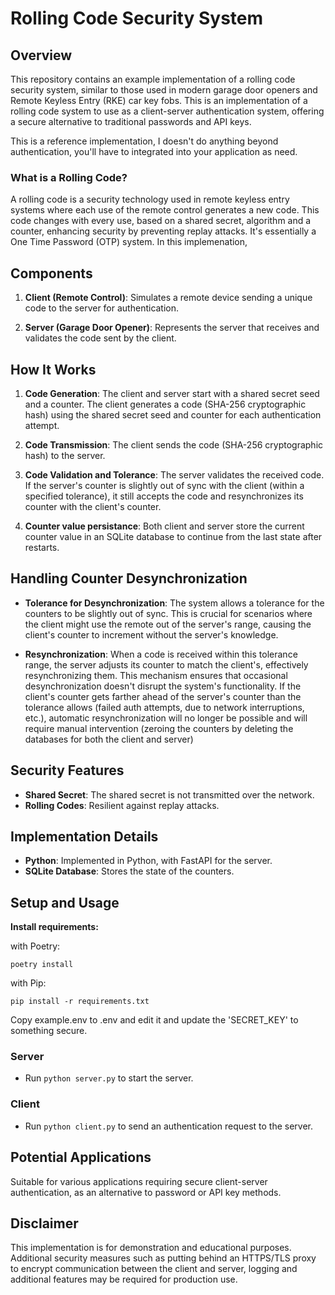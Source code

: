 # Rolling Code Security System

## Overview
This repository contains an example implementation of a rolling code security system, similar to those used in modern garage door openers and Remote Keyless Entry (RKE) car key fobs. This is an implementation of a rolling code system to use as a client-server authentication system, offering a secure alternative to traditional passwords and API keys.

This is a reference implementation, I doesn't do anything beyond authentication, you'll have to integrated into your application as need.


### What is a Rolling Code?
A rolling code is a security technology used in remote keyless entry systems where each use of the remote control generates a new code. This code changes with every use, based on a shared secret, algorithm and a counter, enhancing security by preventing replay attacks. It's essentially a One Time Password (OTP) system. In this implemenation, 

## Components
1. **Client (Remote Control)**: Simulates a remote device sending a unique code to the server for authentication.

2. **Server (Garage Door Opener)**: Represents the server that receives and validates the code sent by the client.

## How It Works
1. **Code Generation**: The client and server start with a shared secret seed and a counter. The client generates a code (SHA-256 cryptographic hash) using the shared secret seed and counter for each authentication attempt.

2. **Code Transmission**: The client sends the code (SHA-256 cryptographic hash) to the server.

3. **Code Validation and Tolerance**: The server validates the received code. If the server's counter is slightly out of sync with the client (within a specified tolerance), it still accepts the code and resynchronizes its counter with the client's counter.

4. **Counter value persistance**: Both client and server store the current counter value in an SQLite database to continue from the last state after restarts.

## Handling Counter Desynchronization
- **Tolerance for Desynchronization**: The system allows a tolerance for the counters to be slightly out of sync. This is crucial for scenarios where the client might use the remote out of the server's range, causing the client's counter to increment without the server's knowledge.

- **Resynchronization**: When a code is received within this tolerance range, the server adjusts its counter to match the client's, effectively resynchronizing them. This mechanism ensures that occasional desynchronization doesn't disrupt the system's functionality. If the client's counter gets farther ahead of the server's counter than the tolerance allows (failed auth attempts, due to network interruptions, etc.), automatic resynchronization will no longer be possible and will require manual intervention (zeroing the counters by deleting the databases for both the client and server)

## Security Features
- **Shared Secret**: The shared secret is not transmitted over the network.
- **Rolling Codes**: Resilient against replay attacks.

## Implementation Details
- **Python**: Implemented in Python, with FastAPI for the server.
- **SQLite Database**: Stores the state of the counters.

## Setup and Usage

**Install requirements:**

with Poetry:
```
poetry install
```
with Pip:
```
pip install -r requirements.txt
```

Copy example.env to .env and edit it and update the 'SECRET_KEY' to something secure.

### Server
- Run `python server.py` to start the server.

### Client
- Run `python client.py` to send an authentication request to the server.

## Potential Applications
Suitable for various applications requiring secure client-server authentication, as an alternative to password or API key methods.

## Disclaimer
This implementation is for demonstration and educational purposes. Additional security measures such as putting behind an HTTPS/TLS proxy to encrypt communication between the client and server, logging and additional features may be required for production use.
